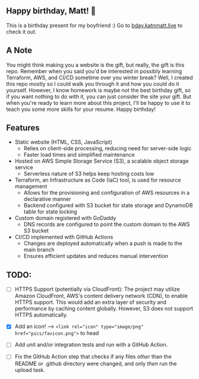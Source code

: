 ## Happy birthday, Matt! 🎂
This is a birthday present for my boyfriend :)
Go to [bday.katnmatt.live](http://katnmatt.s3-website-us-east-1.amazonaws.com/) to check it out.

## A Note
You might think making you a website is the gift, but really, the gift is this repo. Remember when you said you'd be interested in possibly learning Terraform, AWS, and CI/CD sometime over you winter break? Well, I created this repo mostly so I could walk you through it and how you could do it yourself. However, I know homework is maybe not the best birthday gift, so if you want nothing to do with it, you can just consider the site your gift. But when you're ready to learn more about this project, I'll be happy to use it to teach you some more skills for your resume. Happy birthday!

## Features
* Static website (HTML, CSS, JavaScript)
  * Relies on client-side processing, reducing need for server-side logic
  * Faster load times and simplified maintenance
* Hosted on AWS Simple Storage Service (S3), a scalable object storage service
  * Serverless nature of S3 helps keep hosting costs low
* Terraform, an Infrastructure as Code (IaC) tool, is used for resource management
  * Allows for the provisioning and configuration of AWS resources in a declarative manner
  * Backend configured with S3 bucket for state storage and DynamoDB table for state locking
* Custom domain registered with GoDaddy
  * DNS records are configured to point the custom domain to the AWS S3 bucket
* CI/CD implemented with GitHub Actions
  * Changes are deployed automatically when a push is made to the main branch
  * Ensures efficient updates and reduces manual intervention

## TODO:
- [ ] HTTPS Support (potentially via CloudFront): The project may utilize Amazon CloudFront, AWS's content delivery network (CDN), to enable HTTPS support. This would add an extra layer of security and performance by caching content globally. However, S3 does not support HTTPS automatically.
- [x] Add an icon! --> ```<link rel="icon" type="image/png" href="pics/favicon.png">``` to head
- [ ] Add unit and/or integration tests and run with a GitHub Action.
- [ ] Fix the GitHub Action step that checks if any files *other* than the README or .github directory were changed, and only *then* run the upload task.

